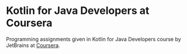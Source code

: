 # Kotlin for Java Developers at Coursera 
Programming assignments given in Kotlin for Java Developers course by JetBrains at [Coursera](https://www.coursera.org/learn/kotlin-for-java-developers).
